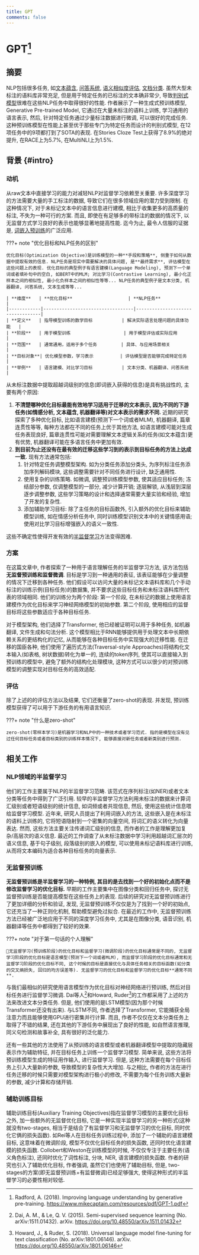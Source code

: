 ```yaml
---
title: GPT
comments: false
---
```


# GPT[^1]

## 摘要

NLP包括很多任务, 如[文本蕴含](https://en.wikipedia.org/wiki/Textual_entailment, "判断一个文本片段是否能够逻辑上推导出另一个文本片段, <br>可用于信息检索, 问答系统, 自动摘要等任务"), [问答系统](https://en.wikipedia.org/wiki/Question_answering "针对用户提出的问题, 系统能够理解问题并给出准确的答案, <br>可用于搜索引擎, 智能客服, 知识库问答等任务"), [语义相似度评估](https://en.wikipedia.org/wiki/Semantic_similarity "评估两个文本在语义上的相似度, <br> 可用于信息检索, 文本聚类, 抄袭检测等任务"), [文档分类](https://en.wikipedia.org/wiki/Document_classification "将文档归类到预定义的类别中 <br>可用于垃圾邮件过滤, 新闻分类, 情感分析等任务"). 虽然大型未标注的语料库非常充足, 但是用于特定任务的已标注的文本确非常少, 导致[判别式模型](/dicts/discriminative-and-generative-model)很难在这些NLP任务中取得很好的性能. 作者展示了一种生成式预训练模型, Generative Pre-trained Model, 它通过在大量未标注的语料上训练, 学习通用的语言表示, 然后, 针对特定任务通过少量标注数据进行微调, 可以很好的完成任务. 这种预训练模型在性能上甚至优于那些专门为特定任务而设计的判别式模型, 在12项任务中的9项都打到了SOTA的表现. 在Stories Cloze Test上获得了8.9%的绝对提升, 在RACE上为5.7%, 在MultiNLI上为1.5%.

## 背景 {#intro}

### 动机

从raw文本中直接学习的能力对减轻NLP对监督学习依赖至关重要. 许多深度学习的方法需要大量的手工标注的数据, 导致它们在很多领域应用的潜力受到限制. 在这种情况下, 对于未标记文本中的语言信息进行建模, 相比于收集更多的高质量的标注, 不失为一种可行的方案. 而且, 即使在有足够多的带标注的数据的情况下, 以无监督方式学习良好的表示也能够显著地提高性能. 迄今为止, 最令人信服的证据是, [词嵌入预训练](/algorithm/neural-network/word-embedding/#transfer-learning)的广泛应用.

???+ note "优化目标和NLP任务的区别"

    优化目标(Optimization Objective)是训练模型的一种**手段和策略**, 侧重于如何从数据中提取有效的信息. NLP任务是现实中需要解决的具体问题, 是**最终需求**, 评估模型在这些问题上的表现. 优化目标的典型例子有语言建模(Language Modeling), 预测下一个单词或者填补句中的空白, 如BERT中的MLM; 对比学习(Contrastive Learning), 最小化正样本之间的相似性, 最小化负样本之间的相似性等等... NLP任务的典型例子是文本分类, 机器翻译, 问答系统, 文本生成等等...

    | **维度**   | **优化目标**                     | **NLP任务**                     |
    |------------|----------------------------------|----------------------------------|
    | **定义**   | 指导模型训练的数学目标           | 解决实际语言处理问题的具体功能   |
    | **阶段**   | 用于模型训练                    | 用于模型评估或实际应用           |
    | **范围**   | 通常通用，适用于多个任务         | 具体、与应用场景相关             |
    | **目标对象**| 优化模型参数，学习表示          | 评估模型是否能够完成特定任务     |
    | **举例**   | 语言建模、对比学习目标           | 文本分类、机器翻译、问答系统     |

从未标注数据中提取超越词级别的信息(即词嵌入获得的信息)是具有挑战性的, 主要有两个原因:

1. **不清楚哪种优化目标最能有效地学习适用于迁移的文本表示, 因为不同的下游任务(如情感分析, 文本蕴含, 机器翻译等)对文本表示的需求不同.** 近期的研究探索了多种优化目标, 比如语言建模(预测下一个词或者MLM), 机器翻译, 篇章连贯性等等, 每种方法都在不同的任务上优于其他方法, 如语言建模可能对生成任务表现良好, 篇章连贯性可能对需要理解文本逻辑关系的任务(如文本蕴含)更有优势, 机器翻译可能在多语言任务中更加有效.
2. **到目前为止还没有在最有效的迁移这些学习到的表示到目标任务的方法上达成一致.** 现有方法通常包括:
    1. 针对特定任务调整模型架构. 如为分类任务添加分类头, 为序列标注任务添加序列解码模块, 这些调整需要针对不同任务进行设计, 缺乏通用性.
    2. 使用复杂的训练策略. 如微调, 调整预训练模型参数, 使其适应目标任务; 冻结部分参数, 仅调整模型的一部分, 减少计算开销; 逐层解锁, 从浅层到深层逐步调整参数, 这些学习策略的设计和选择通常需要大量实验和经验, 增加了开发的复杂性.
    3. 添加辅助学习目标: 除了主任务的目标函数外, 引入额外的优化目标来辅助模型训练, 如在情感分析任务中, 同时训练模型识别文本中的关键情感用语; 使用对比学习目标增强嵌入的语义一致性.

这些不确定性使得开发有效的[半监督学习](https://zh.wikipedia.org/zh-hans/%E5%8D%8A%E7%9B%91%E7%9D%A3%E5%AD%A6%E4%B9%A0)方法变得困难.

### 方案

在这篇文章中, 作者探索了一种用于语言理解任务的半监督学习方法, 该方法包括**无监督预训练和监督微调**. 目标是学习到一种通用的表征, 该表征能够在少量调整的情况下迁移到各种任务. 他们假设可以访问大量的未标记文本语料库和几个手动标注的训练示例(目标任务)的数据集, 并不要求这些目标任务和未标注语料库所代表的领域相同. 他们的训练分为两个阶段: 第一个阶段, 在未标记的数据上使用语言建模作为优化目标来学习神经网络模型的初始参数. 第二个阶段, 使用相应的监督目标将这些参数适应于各种目标任务.

对于模型架构, 他们选择了Transformer, 他已经被证明可以用于多种任务, 如机器翻译, 文件生成和句法分析. 这个模型相比于RNN能够提供用于处理文本中长期依赖关系的更结构化的记忆, 从而能够在各种目标任务中实现强大的迁移性能. 在迁移的国臣各种, 他们使用了遍历式方法(Traversal-style Approaches)将结构化文本输入(如表格, 树状数据)转化为单一的, 连续的token序列, 使其可以直接输入到预训练的模型中, 避免了额外的结构化处理模块, 这种方式可以以很少的对预训练模型的调整实现对目标任务的高效适配.

### 评估

除了上述的的评估方法以及结果, 它们还衡量了zero-shot的表现. 并发现, 预训练模型获得了可以用于下游任务的有用语言知识.

???+ note "什么是zero-shot"

    zero-shot(零样本学习)是机器学习和NLP中的一种技术或者学习范式. 指的是模型在没有见过任何目标任务或者目标类别的训练样本情况下, 能够直接对新任务或者新类别进行预测.

## 相关工作

### NLP领域的半监督学习

他们的工作主要属于NLP的半监督学习范畴. 该范式在序列标注(如NER)或者文本分类等任务中得到了广泛引用. 较早的半监督学习方法利用未标注的数据来计算词汇级别或者短语级别的统计信息, 如词频或者共现信息, 然后, 使用这些统计信息喂给监督学习模型. 近年来, 研究人员提出了利用词嵌入的方法, 这些嵌入是在未标注的语料上训练的, 它将短语隐射到一个密集的向量空间, 将词汇的语义转化为向量表达. 然而, 这些方法主要关注传递词汇级别的信息, 而作者的工作是理解更加复杂/高层次的语义信息. 最近的工作调查了从未标注数据中学习利用超越词汇层次的语义信息, 基于句子级别, 段落级别的嵌入的模型, 可以使用未标记语料库进行训练, 从而将文本编码为适合各种目标任务的向量表示.

### 无监督预训练

**无监督预训练是半监督学习的一种特例, 其目的是去找到一个好的初始化点而不是修改监督学习的优化目标.** 早期的工作主要集中在图像分类和回归任务中, 探讨无监督预训练是否能提高模型在这些任务上的表现. 后续的研究对无监督预训练进行了更加详细的分析和验证, 发现, 无监督预训练不仅仅是为了找到一个好的初始点, 它还充当了一种正则化机制, 帮助模型避免过拟合. 在最近的工作中, 无监督预训练方法已经被广泛地应用于不同的深度学习任务中, 尤其是在图像分类, 语音识别, 机器翻译等任务中都得到了较好的效果.

???+ note "对于第一句话的个人理解"

    🐝无监督学习(预训练阶段)的优化目标和监督学习(微调阶段)的优化目标通常是不同的, 无监督学习阶段的优化目标是语言模型(预测下一个词或者MLM), 而监督学习阶段的优化目标通常和无监督学习阶段的优化目标不同, 这个时候的目标是直接优化与具体任务相关的目标函数(如分类的交叉熵损失, 回归的均方误差等). 无监督学习的优化目标和监督学习的优化目标**通常不同**.

与我们最相似的研究使用语言模型作为优化目标对神经网络进行预训练, 然后对目标任务进行监督学习微调. Dai等人[^2]和Howard, Ruder[^3]的工作都采用了上述的方法来改进文本分类任务. 但是, 他们使用的是LSTM模型(因为那个时候Transformer还没有出来). 与LSTM不同, 作者选择了Transformer, 它能捕获全局注意力而且能够使用GPU进行密集并行计算. 而且, 作者不仅仅在文本分类任务上取得了不错的结果, 还在其他的下游任务中展现出了良好的性能, 如自然语言推理, 同义句检测和故事补全, 具有很好的泛化能力.

还有一些其他的方法使用了从预训练的语言模型或者机器翻译模型中提取的隐藏层表示作为辅助特征, 并在目标任务上训练一个监督学习模型. 简单来说, 这些方法将预训练模型生成的特征用作输入, 进行监督学习. 但是, 这种方法需要在每个目标任务上引入大量新的参数, 导致模型的复杂性大大增加. 与之相比, 作者的方法在进行任务迁移的时候只需要对模型架构进行极小的修改, 不需要为每个任务训练大量新的参数, 减少计算和存储开销.

### 辅助训练目标

辅助训练目标(Auxiliary Training Objectives)指在监督学习模型的主要优化目标之外, 加一些额外的无监督优化目标, 它是一种实现半监督学习的另一种形式(这种就没有two-stages, 相当于是结合了有监督学习和无监督学习的优化目标, 同时优化它俩的损失函数). 如Rei等人在目标任务训练过程中, 添加了一个辅助的语言建模目标, 这意味着在微调阶段, 模型不仅优化目标任务的损失函数, 还同时优化语言建模的损失函数. Collobert和Weston在训练模型的时候, 不仅仅专注于主要任务(语义角色标注), 还同时优化了词性标注, 分块, NER, 语言建模的损失函数. 作者的研究也引入了辅助优化目标, 作者强调, 虽然它们也使用了辅助目标, 但是, two-stages的方案(即无监督预训练+有监督微调)已经足够强大, 使得这种形式的半监督学习的必要性相对较低.

[^1]: Radford, A. (2018). Improving language understanding by generative pre-training. https://www.mikecaptain.com/resources/pdf/GPT-1.pdf
[^2]: Dai, A. M., & Le, Q. V. (2015). Semi-supervised sequence learning (No. arXiv:1511.01432). arXiv. https://doi.org/10.48550/arXiv.1511.01432
[^3]: Howard, J., & Ruder, S. (2018). Universal language model fine-tuning for text classification (No. arXiv:1801.06146). arXiv. https://doi.org/10.48550/arXiv.1801.06146
